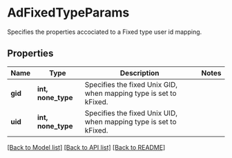 # AdFixedTypeParams

Specifies the properties accociated to a Fixed type user id mapping.

## Properties
Name | Type | Description | Notes
------------ | ------------- | ------------- | -------------
**gid** | **int, none_type** | Specifies the fixed Unix GID, when mapping type is set to kFixed. | 
**uid** | **int, none_type** | Specifies the fixed Unix UID, when mapping type is set to kFixed. | 

[[Back to Model list]](../README.md#documentation-for-models) [[Back to API list]](../README.md#documentation-for-api-endpoints) [[Back to README]](../README.md)


